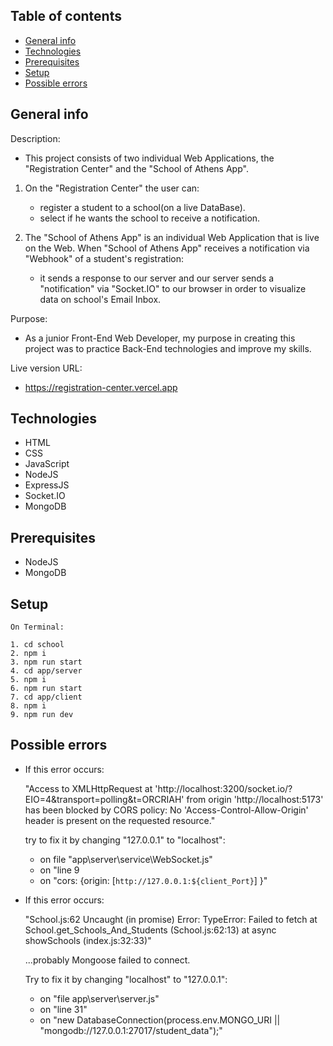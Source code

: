 ## Table of contents

- [General info](#general-info)
- [Technologies](#technologies)
- [Prerequisites](#prerequisites)
- [Setup](#setup)
- [Possible errors](#possible-errors)

## General info

Description:
   - This project consists of two individual Web Applications, the "Registration Center" and the "School of Athens App".
   
   1. On the "Registration Center" the user can:

      - register a student to a school(on a live DataBase).
      - select if he wants the school to receive a notification.

   2. The "School of Athens App" is an individual Web Application that is live on the Web.
      When "School of Athens App" receives a notification via "Webhook" of a student's registration:

      - it sends a response to our server and our server sends a "notification" via "Socket.IO" to our browser in order to visualize data on school's Email Inbox.
   
Purpose:
   - As a junior Front-End Web Developer, my purpose in creating this project was to practice Back-End technologies and improve my skills.

Live version URL:
   - https://registration-center.vercel.app

## Technologies

- HTML
- CSS
- JavaScript
- NodeJS
- ExpressJS
- Socket.IO
- MongoDB

## Prerequisites

- NodeJS
- MongoDB

## Setup

```
On Terminal:

1. cd school
2. npm i
3. npm run start
4. cd app/server
5. npm i
6. npm run start
7. cd app/client
8. npm i
9. npm run dev

```

## Possible errors

- If this error occurs:

  "Access to XMLHttpRequest at 'http://localhost:3200/socket.io/?EIO=4&transport=polling&t=ORCRIAH' from origin 'http://localhost:5173' has been blocked by CORS policy: No 'Access-Control-Allow-Origin' header is present on the requested resource."

  try to fix it by changing "127.0.0.1" to "localhost":

  - on file "app\server\service\WebSocket.js"
  - on "line 9
  - on "cors: {origin: [`http://127.0.0.1:${client_Port}`]
    }"

- If this error occurs:

  "School.js:62 Uncaught (in promise) Error: TypeError: Failed to fetch
  at School.get_Schools_And_Students (School.js:62:13)
  at async showSchools (index.js:32:33)"

  ...probably Mongoose failed to connect.

  Try to fix it by changing "localhost" to "127.0.0.1":

  - on "file app\server\server.js"
  - on "line 31"
  - on "new DatabaseConnection(process.env.MONGO_URI || "mongodb://127.0.0.1:27017/student_data");"
